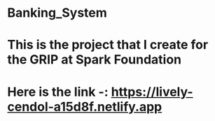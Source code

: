# Banking_System
# This is the project that I create for the  GRIP at Spark Foundation
# Here is the link -: https://lively-cendol-a15d8f.netlify.app
